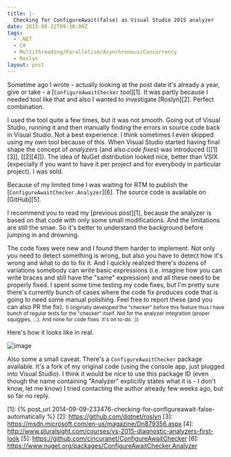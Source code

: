 ```yaml
---
title: |-
  Checking for ConfigureAwait(false) as Visual Studio 2015 analyzer
date: 2015-08-22T09:30:00Z
tags:
  - .NET
  - C#
  - Multithreading/Parallelism/Asynchronous/Concurrency
  - Roslyn
layout: post
---
```

Sometime ago I wrote - actually looking at the post date it's already a year, give or take - a [`ConfigureAwaitChecker` tool][1]. It was partly because I needed tool like that and also I wanted to investigate [Roslyn][2]. Perfect combination. 

I used the tool quite a few times, but it was not smooth. Going out of Visual Studio, running it and then manually finding the errors in source code back in Visual Studio. Not a best experience. I think sometimes I even skipped using my own tool because of this. When Visual Studio started having final shape the concept of _analyzers_ (and also _code fixes_) was introduced ([[1][3]], [[2][4]]). The idea of NuGet distribution looked nice, better than VSIX (expecially if you want to have it per project and for everybody in particular project). I was sold.

<!-- excerpt -->

Because of my limited time I was waiting for RTM to publish the [`ConfigureAwaitChecker.Analyzer`][6]. The source code is available on [GitHub][5].

I recommend you to read my [previous post][1], because the analyzer is based on that code with only some small modifications. And the limitations are still the smae. So it's better to understand the background before jumping in and drowning.

The code fixes were new and I found them harder to implement. Not only you need to detect something is wrong, but also you have to detect how it's wrong and what to do to fix it. And I quickly realized there's dozens of variations somebody can write basic expressions (i.e. imagine how you can write braces and still have the "same" expression) and all these need to be properly fixed. I spent some time testing my code fixes, but I'm pretty sure there's currently bunch of cases where the code fix produces code that is going to need some manual polishing. Feel free to report these (and you can also PR the fix). <small>(I originally developed the "checker" before this feature thus I have bunch of regular tests for the "checker" itself. Not for the analyzer integration (proper squiggles, ...). And none for code fixes. It's on to-do. :))</small>

Here's how it looks like in real.

![image](/i/233523/cac.png)

Also some a small caveat. There's a `ConfigureAwaitChecker` package available. It's a fork of my original code (using the console app, just plugged into Visual Studio). I think it would be nice to use this package ID (even though the name containing "Analyzer" explicitly states what it is - I don't know, let me know) I tried contacting the author already few weeks ago, but so far no reply. 

[1]: {% post_url 2014-09-09-233476-checking-for-configureawait-false-automatically %}
[2]: https://github.com/dotnet/roslyn
[3]: https://msdn.microsoft.com/en-us/magazine/Dn879356.aspx
[4]: http://www.pluralsight.com/courses/vs-2015-diagnostic-analyzers-first-look
[5]: https://github.com/cincuranet/ConfigureAwaitChecker
[6]: https://www.nuget.org/packages/ConfigureAwaitChecker.Analyzer